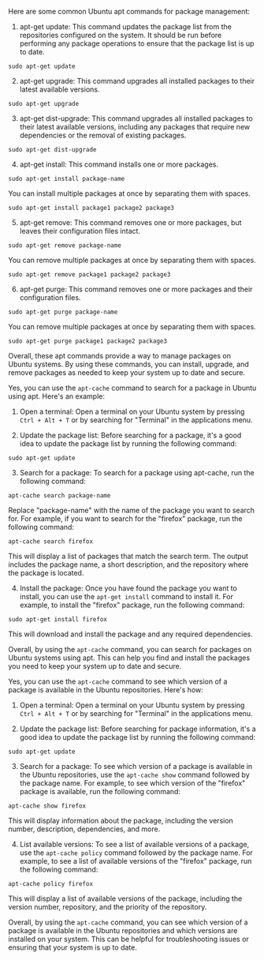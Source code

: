 Here are some common Ubuntu apt commands for package management:

1. apt-get update:
This command updates the package list from the repositories configured on the system. It should be run before performing any package operations to ensure that the package list is up to date.

```
sudo apt-get update
```

2. apt-get upgrade:
This command upgrades all installed packages to their latest available versions.

```
sudo apt-get upgrade
```

3. apt-get dist-upgrade:
This command upgrades all installed packages to their latest available versions, including any packages that require new dependencies or the removal of existing packages.

```
sudo apt-get dist-upgrade
```

4. apt-get install:
This command installs one or more packages.

```
sudo apt-get install package-name
```

You can install multiple packages at once by separating them with spaces.

```
sudo apt-get install package1 package2 package3
```

5. apt-get remove:
This command removes one or more packages, but leaves their configuration files intact.

```
sudo apt-get remove package-name
```

You can remove multiple packages at once by separating them with spaces.

```
sudo apt-get remove package1 package2 package3
```

6. apt-get purge:
This command removes one or more packages and their configuration files.

```
sudo apt-get purge package-name
```

You can remove multiple packages at once by separating them with spaces.

```
sudo apt-get purge package1 package2 package3
```

Overall, these apt commands provide a way to manage packages on Ubuntu systems. By using these commands, you can install, upgrade, and remove packages as needed to keep your system up to date and secure.

Yes, you can use the `apt-cache` command to search for a package in Ubuntu using apt. Here's an example:

1. Open a terminal:
Open a terminal on your Ubuntu system by pressing `Ctrl + Alt + T` or by searching for "Terminal" in the applications menu.

2. Update the package list:
Before searching for a package, it's a good idea to update the package list by running the following command:

```
sudo apt-get update
```

3. Search for a package:
To search for a package using apt-cache, run the following command:

```
apt-cache search package-name
```

Replace "package-name" with the name of the package you want to search for. For example, if you want to search for the "firefox" package, run the following command:

```
apt-cache search firefox
```

This will display a list of packages that match the search term. The output includes the package name, a short description, and the repository where the package is located.

4. Install the package:
Once you have found the package you want to install, you can use the `apt-get install` command to install it. For example, to install the "firefox" package, run the following command:

```
sudo apt-get install firefox
```

This will download and install the package and any required dependencies.

Overall, by using the `apt-cache` command, you can search for packages on Ubuntu systems using apt. This can help you find and install the packages you need to keep your system up to date and secure.


Yes, you can use the `apt-cache` command to see which version of a package is available in the Ubuntu repositories. Here's how:

1. Open a terminal:
Open a terminal on your Ubuntu system by pressing `Ctrl + Alt + T` or by searching for "Terminal" in the applications menu.

2. Update the package list:
Before searching for package information, it's a good idea to update the package list by running the following command:

```
sudo apt-get update
```

3. Search for a package:
To see which version of a package is available in the Ubuntu repositories, use the `apt-cache show` command followed by the package name. For example, to see which version of the "firefox" package is available, run the following command:

```
apt-cache show firefox
```

This will display information about the package, including the version number, description, dependencies, and more.

4. List available versions:
To see a list of available versions of a package, use the `apt-cache policy` command followed by the package name. For example, to see a list of available versions of the "firefox" package, run the following command:

```
apt-cache policy firefox
```

This will display a list of available versions of the package, including the version number, repository, and the priority of the repository.

Overall, by using the `apt-cache` command, you can see which version of a package is available in the Ubuntu repositories and which versions are installed on your system. This can be helpful for troubleshooting issues or ensuring that your system is up to date.

